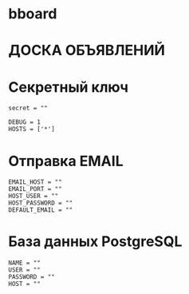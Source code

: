 # bboard

# ДОСКА ОБЪЯВЛЕНИЙ 

# Секретный ключ

```
secret = ""
```

```
DEBUG = 1
HOSTS = ['*']
```

# Отправка EMAIL

```
EMAIL_HOST = ""
EMAIL_PORT = ""
HOST_USER = ""
HOST_PASSWORD = ""
DEFAULT_EMAIL = ""
```
# База данных PostgreSQL

```
NAME = ""
USER = ""
PASSWORD = ""
HOST = ""
```
